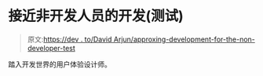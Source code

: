 # 接近非开发人员的开发(测试)

> 原文:[https://dev . to/David Arjun/approxing-development-for-the-non-developer-test](https://dev.to/davidarjun/approaching-development-for-the-non-developer-test)

踏入开发世界的用户体验设计师。